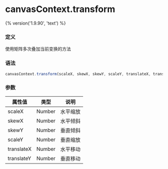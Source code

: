 # canvasContext.transform
{% version('1.9.90', 'text') %}

### 定义
使用矩阵多次叠加当前变换的方法

### 语法
```javascript
canvasContext.transform(scaleX, skewX, skewY, scaleY, translateX, translateY)
```

### 参数
| 属性值      | 类型   | 说明          |
|------------ |--------| ------------- |
| scaleX      | Number | 水平缩放 |
| skewX       | Number | 水平倾斜 |
| skewY       | Number | 垂直倾斜 |
| scaleY      | Number | 垂直缩放 |
| translateX  | Number | 水平移动 |
| translateY  | Number | 垂直移动 |

